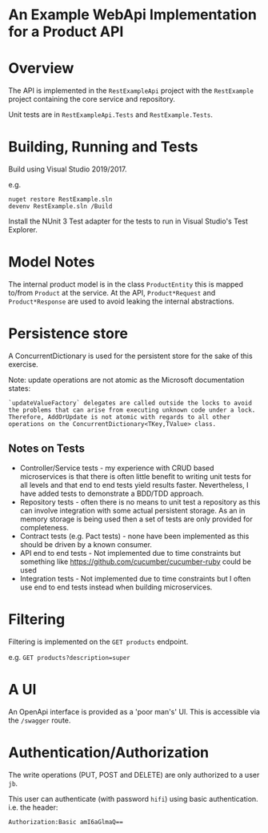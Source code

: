 # An Example WebApi Implementation for a Product API

# Overview

The API is implemented in the `RestExampleApi` project with the `RestExample` project containing the core service and repository.

Unit tests are in `RestExampleApi.Tests` and `RestExample.Tests`.

# Building, Running and Tests

Build using Visual Studio 2019/2017.

e.g.

    nuget restore RestExample.sln
    devenv RestExample.sln /Build

Install the NUnit 3 Test adapter for the tests to run in Visual Studio's Test Explorer.

# Model Notes

The internal product model is in the class `ProductEntity` this is mapped to/from `Product` at the service. At the API, `Product*Request` and `Product*Response` are used to avoid leaking the internal abstractions.

# Persistence store

A ConcurrentDictionary is used for the persistent store for the sake of this exercise.

Note: update operations are not atomic as the Microsoft documentation states:

    `updateValueFactory` delegates are called outside the locks to avoid the problems that can arise from executing unknown code under a lock. Therefore, AddOrUpdate is not atomic with regards to all other operations on the ConcurrentDictionary<TKey,TValue> class.

## Notes on Tests

* Controller/Service tests - my experience with CRUD based microservices is that there is often little benefit to writing unit tests for all levels and that end to end tests yield results faster. Nevertheless, I have added tests to demonstrate a BDD/TDD approach.
* Repository tests - often there is no means to unit test a repository as this can involve integration with some actual persistent storage. As an in memory storage is being used then a set of tests are only provided for completeness.
* Contract tests (e.g. Pact tests) - none have been implemented as this should be driven by a known consumer.
* API end to end tests - Not implemented due to time constraints but something like https://github.com/cucumber/cucumber-ruby could be used
* Integration tests - Not implemented due to time constraints but I often use end to end tests instead when building microservices.

# Filtering

Filtering is implemented on the `GET products` endpoint.

e.g. `GET products?description=super`

# A UI

An OpenApi interface is provided as a 'poor man's' UI. This is accessible via the `/swagger` route.

# Authentication/Authorization

The write operations (PUT, POST and DELETE) are only authorized to a user `jb`.

This user can authenticate (with password `hifi`) using basic authentication. i.e. the header:

    Authorization:Basic amI6aGlmaQ==

